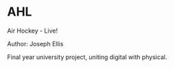 AHL
===
Air Hockey - Live!

Author: Joseph Ellis

Final year university project, uniting digital with physical.
